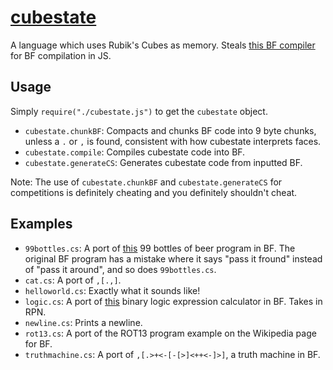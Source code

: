 # [cubestate](https://www.esolangs.org/wiki/Cubestate)
A language which uses Rubik's Cubes as memory. Steals [this BF compiler](https://github.com/gkucmierz/brainfuck/blob/master/brainfuck.js) for BF compilation in JS.

## Usage
Simply `require("./cubestate.js")` to get the `cubestate` object.

* `cubestate.chunkBF`: Compacts and chunks BF code into 9 byte chunks, unless a `.` or `,` is found, consistent with how cubestate interprets faces.
* `cubestate.compile`: Compiles cubestate code into BF.
* `cubestate.generateCS`: Generates cubestate code from inputted BF.

Note: The use of `cubestate.chunkBF` and `cubestate.generateCS` for competitions is definitely cheating and you definitely shouldn't cheat.

## Examples

* `99bottles.cs`: A port of [this](http://www.99-bottles-of-beer.net/language-brainfuck-2542.html) 99 bottles of beer program in BF. The original BF program has a mistake where it says "pass it fround" instead of "pass it around", and so does `99bottles.cs`.
* `cat.cs`: A port of `,[.,]`.
* `helloworld.cs`: Exactly what it sounds like!
* `logic.cs`: A port of [this](http://www.hevanet.com/cristofd/brainfuck/logical.txt) binary logic expression calculator in BF. Takes in RPN.
* `newline.cs`: Prints a newline.
* `rot13.cs`: A port of the ROT13 program example on the Wikipedia page for BF.
* `truthmachine.cs`: A port of `,[.>+<-[-[>]<++<-]>]`, a truth machine in BF.
